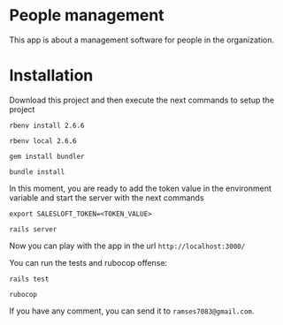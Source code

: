 # People management

This app is about a management software for people in the organization.

# Installation

Download this project and then execute the next commands to setup the project

`rbenv install 2.6.6`

`rbenv local 2.6.6`

`gem install bundler`

`bundle install`

In this moment, you are ready to add the token value in the environment variable and start the server with the next commands

`export SALESLOFT_TOKEN=<TOKEN_VALUE>`

`rails server`

Now you can play with the app in the url `http://localhost:3000/` 

You can run the tests and rubocop offense:

`rails test`

`rubocop`

If you have any comment, you can send it to `ramses7083@gmail.com`.

